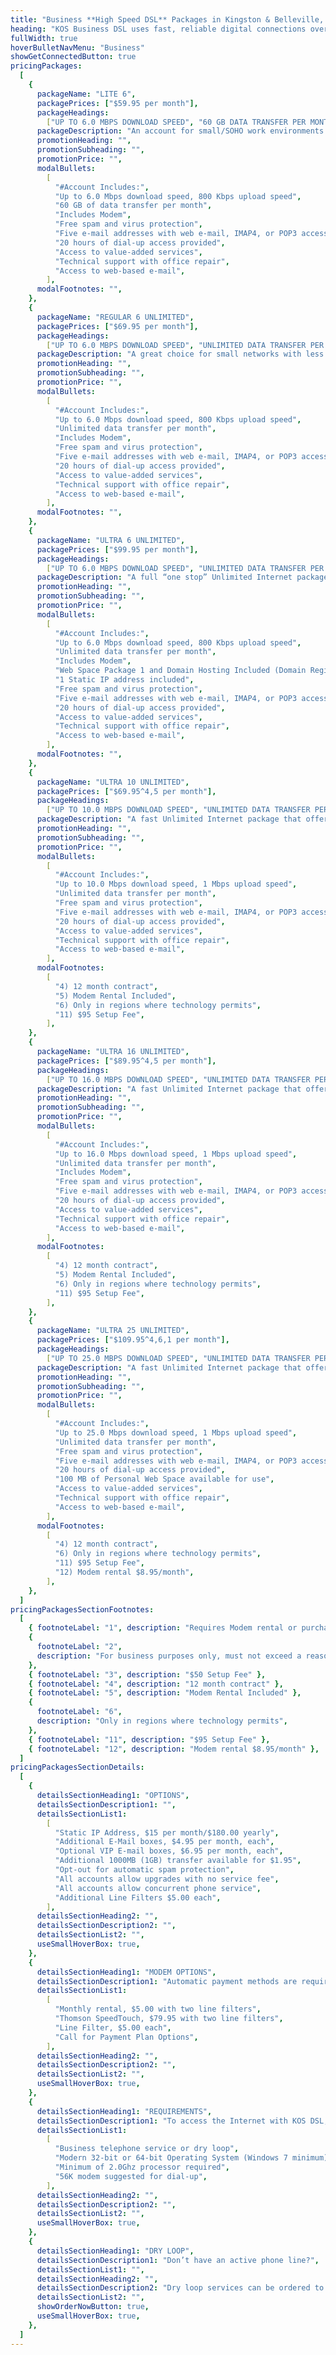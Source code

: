 ```yaml
---
title: "Business **High Speed DSL** Packages in Kingston & Belleville, Ontario"
heading: "KOS Business DSL uses fast, reliable digital connections over your phone circuit, to let you talk on the phone and use the Internet at the same time. Ask about dry-loop services, if you do not have an active phone line."
fullWidth: true
hoverBulletNavMenu: "Business"
showGetConnectedButton: true
pricingPackages:
  [
    {
      packageName: "LITE 6",
      packagePrices: ["$59.95 per month"],
      packageHeadings:
        ["UP TO 6.0 MBPS DOWNLOAD SPEED", "60 GB DATA TRANSFER PER MONTH"],
      packageDescription: "An account for small/SOHO work environments with e-mail, browsing and general Internet usage. Perfect for home offices.",
      promotionHeading: "",
      promotionSubheading: "",
      promotionPrice: "",
      modalBullets:
        [
          "#Account Includes:",
          "Up to 6.0 Mbps download speed, 800 Kbps upload speed",
          "60 GB of data transfer per month",
          "Includes Modem",
          "Free spam and virus protection",
          "Five e-mail addresses with web e-mail, IMAP4, or POP3 access",
          "20 hours of dial-up access provided",
          "Access to value-added services",
          "Technical support with office repair",
          "Access to web-based e-mail",
        ],
      modalFootnotes: "",
    },
    {
      packageName: "REGULAR 6 UNLIMITED",
      packagePrices: ["$69.95 per month"],
      packageHeadings:
        ["UP TO 6.0 MBPS DOWNLOAD SPEED", "UNLIMITED DATA TRANSFER PER MONTH"],
      packageDescription: "A great choice for small networks with less than 10 computers connected. Offers web, e-mail and regular Internet services to your network.",
      promotionHeading: "",
      promotionSubheading: "",
      promotionPrice: "",
      modalBullets:
        [
          "#Account Includes:",
          "Up to 6.0 Mbps download speed, 800 Kbps upload speed",
          "Unlimited data transfer per month",
          "Includes Modem",
          "Free spam and virus protection",
          "Five e-mail addresses with web e-mail, IMAP4, or POP3 access",
          "20 hours of dial-up access provided",
          "Access to value-added services",
          "Technical support with office repair",
          "Access to web-based e-mail",
        ],
      modalFootnotes: "",
    },
    {
      packageName: "ULTRA 6 UNLIMITED",
      packagePrices: ["$99.95 per month"],
      packageHeadings:
        ["UP TO 6.0 MBPS DOWNLOAD SPEED", "UNLIMITED DATA TRANSFER PER MONTH"],
      packageDescription: "A full “one stop” Unlimited Internet package for business customers which includes static IP, Domain Hosting, and Web Hosting.",
      promotionHeading: "",
      promotionSubheading: "",
      promotionPrice: "",
      modalBullets:
        [
          "#Account Includes:",
          "Up to 6.0 Mbps download speed, 800 Kbps upload speed",
          "Unlimited data transfer per month",
          "Includes Modem",
          "Web Space Package 1 and Domain Hosting Included (Domain Registration Required)",
          "1 Static IP address included",
          "Free spam and virus protection",
          "Five e-mail addresses with web e-mail, IMAP4, or POP3 access",
          "20 hours of dial-up access provided",
          "Access to value-added services",
          "Technical support with office repair",
          "Access to web-based e-mail",
        ],
      modalFootnotes: "",
    },
    {
      packageName: "ULTRA 10 UNLIMITED",
      packagePrices: ["$69.95^4,5 per month"],
      packageHeadings:
        ["UP TO 10.0 MBPS DOWNLOAD SPEED", "UNLIMITED DATA TRANSFER PER MONTH"],
      packageDescription: "A fast Unlimited Internet package that offers web, e-mail and regular Internet services to your network.",
      promotionHeading: "",
      promotionSubheading: "",
      promotionPrice: "",
      modalBullets:
        [
          "#Account Includes:",
          "Up to 10.0 Mbps download speed, 1 Mbps upload speed",
          "Unlimited data transfer per month",
          "Free spam and virus protection",
          "Five e-mail addresses with web e-mail, IMAP4, or POP3 access",
          "20 hours of dial-up access provided",
          "Access to value-added services",
          "Technical support with office repair",
          "Access to web-based e-mail",
        ],
      modalFootnotes:
        [
          "4) 12 month contract",
          "5) Modem Rental Included",
          "6) Only in regions where technology permits",
          "11) $95 Setup Fee",
        ],
    },
    {
      packageName: "ULTRA 16 UNLIMITED",
      packagePrices: ["$89.95^4,5 per month"],
      packageHeadings:
        ["UP TO 16.0 MBPS DOWNLOAD SPEED", "UNLIMITED DATA TRANSFER PER MONTH"],
      packageDescription: "A fast Unlimited Internet package that offers web, e-mail and regular Internet services to your network.",
      promotionHeading: "",
      promotionSubheading: "",
      promotionPrice: "",
      modalBullets:
        [
          "#Account Includes:",
          "Up to 16.0 Mbps download speed, 1 Mbps upload speed",
          "Unlimited data transfer per month",
          "Includes Modem",
          "Free spam and virus protection",
          "Five e-mail addresses with web e-mail, IMAP4, or POP3 access",
          "20 hours of dial-up access provided",
          "Access to value-added services",
          "Technical support with office repair",
          "Access to web-based e-mail",
        ],
      modalFootnotes:
        [
          "4) 12 month contract",
          "5) Modem Rental Included",
          "6) Only in regions where technology permits",
          "11) $95 Setup Fee",
        ],
    },
    {
      packageName: "ULTRA 25 UNLIMITED",
      packagePrices: ["$109.95^4,6,1 per month"],
      packageHeadings:
        ["UP TO 25.0 MBPS DOWNLOAD SPEED", "UNLIMITED DATA TRANSFER PER MONTH"],
      packageDescription: "A fast Unlimited Internet package that offers web, e-mail and regular Internet services to your network.",
      promotionHeading: "",
      promotionSubheading: "",
      promotionPrice: "",
      modalBullets:
        [
          "#Account Includes:",
          "Up to 25.0 Mbps download speed, 1 Mbps upload speed",
          "Unlimited data transfer per month",
          "Free spam and virus protection",
          "Five e-mail addresses with web e-mail, IMAP4, or POP3 access",
          "20 hours of dial-up access provided",
          "100 MB of Personal Web Space available for use",
          "Access to value-added services",
          "Technical support with office repair",
          "Access to web-based e-mail",
        ],
      modalFootnotes:
        [
          "4) 12 month contract",
          "6) Only in regions where technology permits",
          "11) $95 Setup Fee",
          "12) Modem rental $8.95/month",
        ],
    },
  ]
pricingPackagesSectionFootnotes:
  [
    { footnoteLabel: "1", description: "Requires Modem rental or purchase." },
    {
      footnoteLabel: "2",
      description: "For business purposes only, must not exceed a reasonable amount of usage",
    },
    { footnoteLabel: "3", description: "$50 Setup Fee" },
    { footnoteLabel: "4", description: "12 month contract" },
    { footnoteLabel: "5", description: "Modem Rental Included" },
    {
      footnoteLabel: "6",
      description: "Only in regions where technology permits",
    },
    { footnoteLabel: "11", description: "$95 Setup Fee" },
    { footnoteLabel: "12", description: "Modem rental $8.95/month" },
  ]
pricingPackagesSectionDetails:
  [
    {
      detailsSectionHeading1: "OPTIONS",
      detailsSectionDescription1: "",
      detailsSectionList1:
        [
          "Static IP Address, $15 per month/$180.00 yearly",
          "Additional E-Mail boxes, $4.95 per month, each",
          "Optional VIP E-mail boxes, $6.95 per month, each",
          "Additional 1000MB (1GB) transfer available for $1.95",
          "Opt-out for automatic spam protection",
          "All accounts allow upgrades with no service fee",
          "All accounts allow concurrent phone service",
          "Additional Line Filters $5.00 each",
        ],
      detailsSectionHeading2: "",
      detailsSectionDescription2: "",
      detailsSectionList2: "",
      useSmallHoverBox: true,
    },
    {
      detailsSectionHeading1: "MODEM OPTIONS",
      detailsSectionDescription1: "Automatic payment methods are required.",
      detailsSectionList1:
        [
          "Monthly rental, $5.00 with two line filters",
          "Thomson SpeedTouch, $79.95 with two line filters",
          "Line Filter, $5.00 each",
          "Call for Payment Plan Options",
        ],
      detailsSectionHeading2: "",
      detailsSectionDescription2: "",
      detailsSectionList2: "",
      useSmallHoverBox: true,
    },
    {
      detailsSectionHeading1: "REQUIREMENTS",
      detailsSectionDescription1: "To access the Internet with KOS DSL, you will need:",
      detailsSectionList1:
        [
          "Business telephone service or dry loop",
          "Modern 32-bit or 64-bit Operating System (Windows 7 minimum)",
          "Minimum of 2.0Ghz processor required",
          "56K modem suggested for dial-up",
        ],
      detailsSectionHeading2: "",
      detailsSectionDescription2: "",
      detailsSectionList2: "",
      useSmallHoverBox: true,
    },
    {
      detailsSectionHeading1: "DRY LOOP",
      detailsSectionDescription1: "Don’t have an active phone line?",
      detailsSectionList1: "",
      detailsSectionHeading2: "",
      detailsSectionDescription2: "Dry loop services can be ordered to provide high speed internet services. A one time setup fee $90.65 plus a monthly rate band cost depending on your area.",
      detailsSectionList2: "",
      showOrderNowButton: true,
      useSmallHoverBox: true,
    },
  ]
---
```

